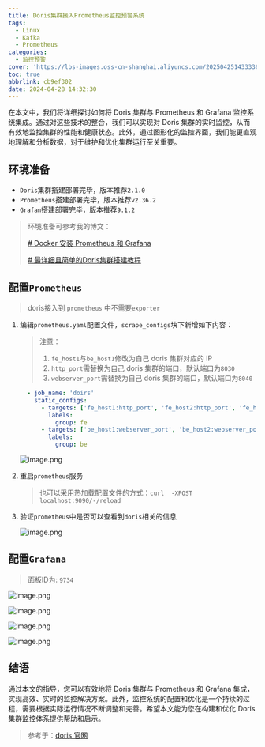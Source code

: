 ```yaml
---
title: Doris集群接入Prometheus监控预警系统
tags:
  - Linux
  - Kafka
  - Prometheus
categories:
  - 监控预警
cover: 'https://lbs-images.oss-cn-shanghai.aliyuncs.com/20250425143333683.png'
toc: true
abbrlink: cb9ef302
date: 2024-04-28 14:32:30
---
```


在本文中，我们将详细探讨如何将 Doris 集群与 Prometheus 和 Grafana 监控系统集成。通过对这些技术的整合，我们可以实现对 Doris 集群的实时监控，从而有效地监控集群的性能和健康状态。此外，通过图形化的监控界面，我们能更直观地理解和分析数据，对于维护和优化集群运行至关重要。

<!-- more -->

## 环境准备

- `Doris`集群搭建部署完毕，版本推荐`2.1.0`
- `Prometheus`搭建部署完毕，版本推荐`v2.36.2`
- `Grafan`搭建部署完毕，版本推荐`9.1.2`

> 环境准备可参考我的博文：
>
> [# Docker 安装 Prometheus 和 Grafana](https://juejin.cn/post/7360629255258046475)
>
> [# 最详细且简单的Doris集群搭建教程](https://juejin.cn/post/7302023698722471977)

## 配置`Prometheus`

> doris接入到 `prometheus` 中不需要`exporter`

1. 编辑`prometheus.yaml`配置文件，`scrape_configs`块下新增如下内容：

   > 注意：
   > 1. `fe_host1`与`be_host1`修改为自己 doris 集群对应的 IP
   > 2. `http_port`需替换为自己 doris 集群的端口，默认端口为`8030`
   > 3. `webserver_port`需替换为自己 doris 集群的端口，默认端口为`8040`

    ```yaml
      - job_name: 'doirs'
        static_configs:
          - targets: ['fe_host1:http_port', 'fe_host2:http_port', 'fe_host3:http_port']
            labels:
              group: fe 
          - targets: ['be_host1:webserver_port', 'be_host2:webserver_port', 'be_host3:webserver_port']
            labels:
              group: be
    ```

   ![image.png](https://lbs-images.oss-cn-shanghai.aliyuncs.com/202504260111724.png)

2. 重启`prometheus`服务
   > 也可以采用热加载配置文件的方式：`curl  -XPOST localhost:9090/-/reload
   > `

3. 验证`prometheus`中是否可以查看到`doris`相关的信息

   ![image.png](https://lbs-images.oss-cn-shanghai.aliyuncs.com/202504260111796.png)

## 配置`Grafana`

> 面板ID为: `9734`

![image.png](https://lbs-images.oss-cn-shanghai.aliyuncs.com/202504260111826.png)

![image.png](https://lbs-images.oss-cn-shanghai.aliyuncs.com/202504260111785.png)

![image.png](https://lbs-images.oss-cn-shanghai.aliyuncs.com/202504260111810.png)

![image.png](https://lbs-images.oss-cn-shanghai.aliyuncs.com/202504260111864.png)

## 结语

通过本文的指导，您可以有效地将 Doris 集群与 Prometheus 和 Grafana 集成，实现高效、实时的监控解决方案。此外，监控系统的配置和优化是一个持续的过程，需要根据实际运行情况不断调整和完善。希望本文能为您在构建和优化 Doris 集群监控体系提供帮助和启示。

> 参考于：[doris 官网](https://doris.apache.org/zh-CN/docs/dev/admin-manual/maint-monitor/monitor-alert/)